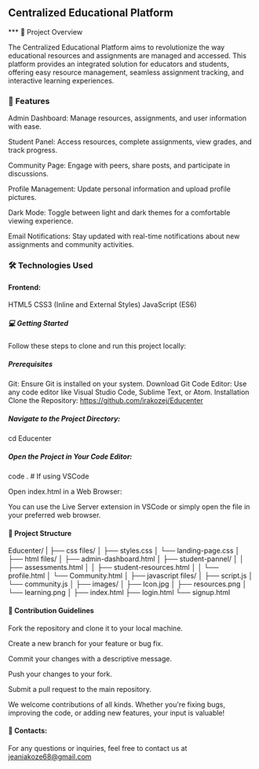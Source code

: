 ## Centralized Educational Platform

*** 🚀 Project Overview

The Centralized Educational Platform aims to revolutionize the way educational resources and assignments are managed and accessed. This platform provides an integrated solution for educators and students, offering easy resource management, seamless assignment tracking, and interactive learning experiences.

### 🎯 Features

Admin Dashboard: Manage resources, assignments, and user information with ease.

Student Panel: Access resources, complete assignments, view grades, and track progress.

Community Page: Engage with peers, share posts, and participate in discussions.

Profile Management: Update personal information and upload profile pictures.

Dark Mode: Toggle between light and dark themes for a comfortable viewing experience.

Email Notifications: Stay updated with real-time notifications about new assignments and community activities.

### 🛠️ Technologies Used

#### Frontend:
HTML5
CSS3 (Inline and External Styles)
JavaScript (ES6)

##### 💻 Getting Started
Follow these steps to clone and run this project locally:

##### Prerequisites
Git: Ensure Git is installed on your system. Download Git
Code Editor: Use any code editor like Visual Studio Code, Sublime Text, or Atom.
Installation
Clone the Repository:
https://github.com/irakozej/Educenter

##### Navigate to the Project Directory:
cd Educenter

##### Open the Project in Your Code Editor:
code .  # If using VSCode

Open index.html in a Web Browser:

You can use the Live Server extension in VSCode or simply open the file in your preferred web browser.
#### 📂 Project Structure

Educenter/
|
├── css files/
│   ├── styles.css
│   └── landing-page.css
│
├── html files/
│   ├── admin-dashboard.html
│   ├── student-pannel/
│   │   ├── assessments.html
│   │   ├── student-resources.html
│   │   └── profile.html
│   └── Community.html
│
├── javascript files/
│   ├── script.js
│   └── community.js
│
├── images/
│   ├── Icon.jpg
│   ├── resources.png
│   └── learning.png
│
├── index.html
├── login.html
└── signup.html


#### 📝 Contribution Guidelines
Fork the repository and clone it to your local machine.

Create a new branch for your feature or bug fix.

Commit your changes with a descriptive message.

Push your changes to your fork.

Submit a pull request to the main repository.

We welcome contributions of all kinds. Whether you're fixing bugs, improving the code, or adding new features, your input is valuable!

#### 📧 Contacts:
For any questions or inquiries, feel free to contact us at jeaniakoze68@gmail.com

